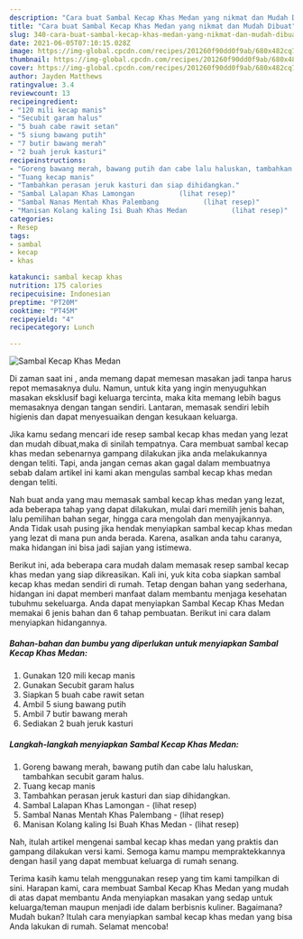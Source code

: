 ```yaml
---
description: "Cara buat Sambal Kecap Khas Medan yang nikmat dan Mudah Dibuat"
title: "Cara buat Sambal Kecap Khas Medan yang nikmat dan Mudah Dibuat"
slug: 340-cara-buat-sambal-kecap-khas-medan-yang-nikmat-dan-mudah-dibuat
date: 2021-06-05T07:10:15.028Z
image: https://img-global.cpcdn.com/recipes/201260f90dd0f9ab/680x482cq70/sambal-kecap-khas-medan-foto-resep-utama.jpg
thumbnail: https://img-global.cpcdn.com/recipes/201260f90dd0f9ab/680x482cq70/sambal-kecap-khas-medan-foto-resep-utama.jpg
cover: https://img-global.cpcdn.com/recipes/201260f90dd0f9ab/680x482cq70/sambal-kecap-khas-medan-foto-resep-utama.jpg
author: Jayden Matthews
ratingvalue: 3.4
reviewcount: 13
recipeingredient:
- "120 mili kecap manis"
- "Secubit garam halus"
- "5 buah cabe rawit setan"
- "5 siung bawang putih"
- "7 butir bawang merah"
- "2 buah jeruk kasturi"
recipeinstructions:
- "Goreng bawang merah, bawang putih dan cabe lalu haluskan, tambahkan secubit garam halus."
- "Tuang kecap manis"
- "Tambahkan perasan jeruk kasturi dan siap dihidangkan."
- "Sambal Lalapan Khas Lamongan           (lihat resep)"
- "Sambal Nanas Mentah Khas Palembang           (lihat resep)"
- "Manisan Kolang kaling Isi Buah Khas Medan           (lihat resep)"
categories:
- Resep
tags:
- sambal
- kecap
- khas

katakunci: sambal kecap khas 
nutrition: 175 calories
recipecuisine: Indonesian
preptime: "PT20M"
cooktime: "PT45M"
recipeyield: "4"
recipecategory: Lunch

---
```



![Sambal Kecap Khas Medan](https://img-global.cpcdn.com/recipes/201260f90dd0f9ab/680x482cq70/sambal-kecap-khas-medan-foto-resep-utama.jpg)

Di zaman  saat ini , anda memang dapat memesan masakan jadi tanpa harus repot memasaknya dulu. Namun, untuk kita yang ingin menyuguhkan masakan eksklusif bagi keluarga tercinta, maka kita memang lebih bagus memasaknya dengan tangan sendiri. Lantaran, memasak sendiri lebih higienis dan dapat menyesuaikan dengan kesukaan keluarga.

Jika kamu sedang mencari ide resep sambal kecap khas medan yang lezat dan mudah dibuat,maka di sinilah tempatnya. Cara membuat sambal kecap khas medan  sebenarnya gampang dilakukan jika anda melakukannya dengan teliti. Tapi, anda jangan cemas akan gagal dalam membuatnya 
sebab dalam artikel ini kami akan mengulas sambal kecap khas medan dengan teliti.  



Nah buat anda yang mau memasak sambal kecap khas medan yang lezat, ada beberapa tahap yang dapat dilakukan, mulai dari memilih jenis bahan, lalu pemilihan bahan segar, hingga cara mengolah dan menyajikannya. Anda Tidak usah pusing jika hendak menyiapkan sambal kecap khas medan yang lezat di mana pun anda berada. Karena, asalkan anda  tahu caranya, maka hidangan ini bisa jadi sajian yang istimewa.

Berikut ini, ada beberapa cara mudah dalam memasak resep sambal kecap khas medan yang siap dikreasikan. Kali ini, yuk kita coba siapkan sambal kecap khas medan sendiri di rumah. Tetap dengan bahan yang sederhana, hidangan ini dapat memberi manfaat dalam membantu menjaga kesehatan tubuhmu sekeluarga. Anda dapat menyiapkan Sambal Kecap Khas Medan memakai 6 jenis bahan dan 6 tahap pembuatan. Berikut ini cara dalam menyiapkan hidangannya.

<!--inarticleads1-->

##### Bahan-bahan dan bumbu yang diperlukan untuk menyiapkan Sambal Kecap Khas Medan:

1. Gunakan 120 mili kecap manis
1. Gunakan Secubit garam halus
1. Siapkan 5 buah cabe rawit setan
1. Ambil 5 siung bawang putih
1. Ambil 7 butir bawang merah
1. Sediakan 2 buah jeruk kasturi




<!--inarticleads2-->

##### Langkah-langkah menyiapkan Sambal Kecap Khas Medan:

1. Goreng bawang merah, bawang putih dan cabe lalu haluskan, tambahkan secubit garam halus.
1. Tuang kecap manis
1. Tambahkan perasan jeruk kasturi dan siap dihidangkan.
1. Sambal Lalapan Khas Lamongan -           (lihat resep)
1. Sambal Nanas Mentah Khas Palembang -           (lihat resep)
1. Manisan Kolang kaling Isi Buah Khas Medan -           (lihat resep)




Nah, itulah artikel mengenai  sambal kecap khas medan  yang praktis dan gampang dilakukan versi kami. Semoga kamu mampu mempraktekkannya dengan hasil yang dapat membuat keluarga di rumah senang. 

Terima kasih kamu telah menggunakan resep yang tim kami tampilkan di sini. Harapan kami, cara membuat  Sambal Kecap Khas Medan yang mudah di atas dapat membantu Anda menyiapkan masakan yang sedap untuk keluarga/teman maupun menjadi ide dalam berbisnis kuliner. Bagaimana? Mudah bukan? Itulah cara menyiapkan sambal kecap khas medan yang bisa Anda lakukan di rumah. Selamat mencoba!


